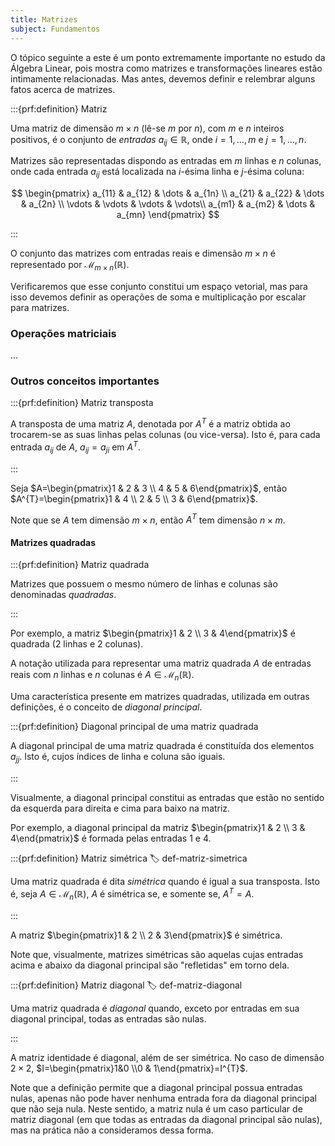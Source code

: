 ```yaml
---
title: Matrizes
subject: Fundamentos
---
```


O tópico seguinte a este é um ponto extremamente importante no estudo da Álgebra Linear, pois mostra como matrizes e transformações lineares estão intimamente relacionadas. Mas antes, devemos definir e relembrar alguns fatos acerca de matrizes.

:::{prf:definition} Matriz

Uma matriz de dimensão $m\times n$ (lê-se $m$ por $n$), com $m$ e $n$ inteiros positivos, é o conjunto de *entradas* $a_{ij}\in \mathbb{R}$, onde $i=1,\dots,m$ e $j=1,\dots,n$. 

Matrizes são representadas dispondo as entradas em $m$ linhas e $n$ colunas, onde cada entrada $a_{ij}$ está localizada na $i$-ésima linha e $j$-ésima coluna:

$$
\begin{pmatrix}
a_{11} & a_{12} & \dots & a_{1n} \\
a_{21} & a_{22} & \dots & a_{2n} \\
\vdots   & \vdots & \vdots  & \vdots\\ 
a_{m1} & a_{m2} & \dots & a_{mn}
\end{pmatrix}
$$

:::

O conjunto das matrizes com entradas reais e dimensão $m\times n$ é representado por ${} \mathcal{M}_{m\times n}(\mathbb{R}) {}$. 

Verificaremos que esse conjunto constitui um espaço vetorial, mas para isso devemos definir as operações de soma e multiplicação por escalar para matrizes.

### Operações matriciais

...

### Outros conceitos importantes

:::{prf:definition} Matriz transposta

A transposta de uma matriz $A$, denotada por $A^{T}$ é a matriz obtida ao trocarem-se as suas linhas pelas colunas (ou vice-versa). Isto é, para cada entrada $a_{ij}$ de $A$, $a_{ij}=a_{ji}$ em $A^{T}$.

:::

Seja $A=\begin{pmatrix}1 & 2 & 3 \\ 4 & 5 & 6\end{pmatrix}$, então $A^{T}=\begin{pmatrix}1 & 4 \\ 2 & 5 \\ 3 & 6\end{pmatrix}$.

Note que se $A$ tem dimensão $m\times n$, então $A^{T}$ tem dimensão $n\times m$.

#### Matrizes quadradas

:::{prf:definition} Matriz quadrada

Matrizes que possuem o mesmo número de linhas e colunas são denominadas *quadradas*.

:::

Por exemplo, a matriz $\begin{pmatrix}1 & 2 \\ 3 & 4\end{pmatrix}$ é quadrada (2 linhas e 2 colunas).

A notação utilizada para representar uma matriz quadrada $A$ de entradas reais com $n$ linhas e $n$ colunas é $A\in \mathcal{M}_{n}(\mathbb{R})$.

Uma característica presente em matrizes quadradas, utilizada em outras definições, é o conceito de *diagonal principal*.

:::{prf:definition} Diagonal principal de uma matriz quadrada

A diagonal principal de uma matriz quadrada é constituída dos elementos $a_{jj}$. Isto é, cujos índices de linha e coluna são iguais.

:::

Visualmente, a diagonal principal constitui as entradas que estão no sentido da esquerda para direita e cima para baixo na matriz.

Por exemplo, a diagonal principal da matriz $\begin{pmatrix}1 & 2 \\ 3 & 4\end{pmatrix}$ é formada pelas entradas $1$ e $4$.

:::{prf:definition} Matriz simétrica
:label: def-matriz-simetrica

Uma matriz quadrada é dita *simétrica* quando é igual a sua transposta. Isto é, seja $A \in \mathcal{M}_{n}(\mathbb{R})$, $A$ é simétrica se, e somente se, $A^{T}=A$.

:::

A matriz $\begin{pmatrix}1 & 2 \\ 2 & 3\end{pmatrix}$ é simétrica.

Note que, visualmente, matrizes simétricas são aquelas cujas entradas acima e abaixo da diagonal principal são "refletidas" em torno dela.

:::{prf:definition} Matriz diagonal
:label: def-matriz-diagonal

Uma matriz quadrada é *diagonal* quando, exceto por entradas em sua diagonal principal, todas as entradas são nulas.

:::

A matriz identidade é diagonal, além de ser simétrica. No caso de dimensão $2\times2$, $I=\begin{pmatrix}1&0 \\0 & 1\end{pmatrix}=I^{T}$.

Note que a definição permite que a diagonal principal possua entradas nulas, apenas não pode haver nenhuma entrada fora da diagonal principal que não seja nula. Neste sentido, a matriz nula é um caso particular de matriz diagonal (em que todas as entradas da diagonal principal são nulas), mas na prática não a consideramos dessa forma.
